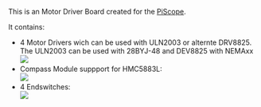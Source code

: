 This is an Motor Driver Board created for the [PiScope](https://github.com/cutec-chris/PiScope). 

It contains:
* 4 Motor Drivers wich can be used with ULN2003 or alternte DRV8825. The ULN2003 can be used with 28BYJ-48 and DEV8825 with NEMAxx<br> ![](motor_driver.png)
* Compass Module suppport for HMC5883L:<br>![](compass.png)
* 4 Endswitches: <br>![](endswitches.png)